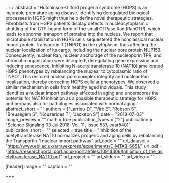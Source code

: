 +++
abstract = "Hutchinson-Gilford progeria syndrome (HGPS) is an incurable premature aging disease. Identifying deregulated biological processes in HGPS might thus help define novel therapeutic strategies. Fibroblasts from HGPS patients display defects in nucleocytoplasmic shuttling of the GTP-bound form of the small GTPase Ran (RanGTP), which leads to abnormal transport of proteins into the nucleus. We report that microtubule stabilization in HGPS cells sequestered the nonclassical nuclear import protein Transportin-1 (TNPO1) in the cytoplasm, thus affecting the nuclear localization of its cargo, including the nuclear pore protein NUP153. Consequently, nuclear Ran, nuclear anchorage of the nucleoporin TPR, and chromatin organization were disrupted, deregulating gene expression and inducing senescence. Inhibiting N-acetyltransferase 10 (NAT10) ameliorated HGPS phenotypes by rebalancing the nuclear to cytoplasmic ratio of TNPO1. This restored nuclear pore complex integrity and nuclear Ran localization, thereby correcting HGPS cellular phenotypes. We observed a similar mechanism in cells from healthy aged individuals. This study identifies a nuclear import pathway affected in aging and underscores the potential for NAT10 inhibition as a possible therapeutic strategy for HGPS and perhaps also for pathologies associated with normal aging."
abstract_short = ""
authors = ["Larrieu D", "Virè E", "Robson S", "Breusegem S", "Kouzarides T", "Jackson S"]
date = "2018-07-03"
image_preview = ""
math = true
publication_types = ["2"]
publication = "Science Signaling  03 Jul 2018: Vol. 11, Issue 537, eaar5401"
publication_short = ""
selected = true
title = "Inhibition of the acetyltransferase NAT10 normalizes progeric and aging cells by rebalancing the Transportin-1 nuclear import pathway"
url_code = ""
url_dataset = "https://www.ebi.ac.uk/arrayexpress/experiments/E-MTAB-6651/"
url_pdf = "https://researchportal.port.ac.uk/portal/files/10914306/Inhibition_of_the_acetyltransferase_NAT10.pdf"
url_project = ""
url_slides = ""
url_video = ""

[header]
image = ""
caption = ""

+++

